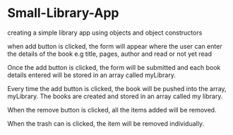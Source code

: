 # Small-Library-App
creating a simple library app using objects and object constructors

when add button is clicked, the form will appear where the user can 
enter the details of the book e.g title, pages, author and read or not yet read

Once the add button is clicked, the form will be submitted and each book 
details entered will be stored in an array called myLibrary.

Every time the add button is clicked, the book will be pushed into the array, myLibrary. 
The books are created and stored in an array called my library.

When the remove button is clicked, all the items added will be removed.

When the trash can is clicked, the item will be removed individually.
